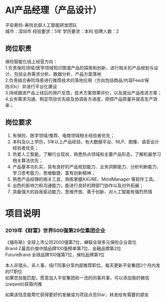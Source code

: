 # AI产品经理（产品设计）
平安寿险-寿险总部人工智能研发团队  
城市：深圳市 经验要求：5年 学历要求：本科  招聘人数：2

## 岗位职责
保险智能化线上经营方向：   
1.负责保险领域/医学领域知识图谱产品的探索和创新，进行相关的产品规划与设计，包括业务需求分析、数据分析、产品方案落地   
2.负责结合寿险场景进行推荐技术的落地应用（方向包括商品/内容Feed/保险/Etc）并进行平台化建设   
3.持续跟进产品上线后的用户反馈，技术方案效果评价，以及提出产品改进方案；   
4.业务需求沟通、制定项目优先级及协调各方进度，把控产品质量并提高生产效率；

## 岗位要求
1. 有保险、医学领域/推荐、电商领域相关经验者优先；   
2. 本科及以上学历，5年以上产品经验，有大数据平台、NLP、图像、语音设计经验者优先；   
3. 热爱人工智能，了解行业现状，熟悉热点领域和主要产品形态，了解机器学习相关算法优先；   
4. 产品基本功扎实，具有良好的产品规划能力、业务洞察能力、分析判断能力、学习思考能力，思维敏捷，富有创新精神；   
5. 熟悉产品经理的相关工具，熟练掌握AXURE、MindManager 等软件工具。   
6. 出色的影响力和沟通能力，能进行良好的跨部门协作以及对外拓展；   
7. 具备强大的自我驱动能力，思维开放、善于创新、对人工智能有强烈热情

# 项目说明

### 2019年《财富》世界500强第29位集团企业
《福布斯》全球上市公司2000强第7位，蝉联全球多元保险企业首位  
Brand Z最具价值中国品牌100强榜单第7位，金融品牌第2位  
FutureBrand 全球品牌100强第7位，保险品牌第1位

本人非猎头，非人事，纯IT同事分享内部推荐职位，每天更新平安集团2个月内发的IT职位  
如果您技能匹配，愿意加入平安集团和一流的同事共事，可以添加我的微信(zaqweb)获取内推 

如果该信息能帮忙获得更好的发展请为项目点亮Star，转发给有需要的朋友




